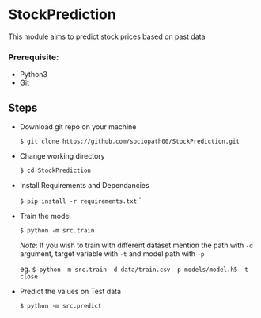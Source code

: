 # StockPrediction
  This module aims to predict stock prices based on past data

### Prerequisite:
- Python3
- Git


## Steps

- Download git repo on your machine

    `$ git clone https://github.com/sociopath00/StockPrediction.git`


- Change working directory

    `$ cd StockPrediction`
    
    
- Install Requirements and Dependancies

    `$ pip install -r requirements.txt`
`


- Train the model

    `$ python -m src.train`
    
    *Note*: If you wish to train with different dataset mention the path with `-d` argument, target variable with `-t` and model path with `-p`
    
    eg.  `$ python -m src.train -d data/train.csv -p models/model.h5 -t close`
    

- Predict the values on Test data

     `$ python -m src.predict`
     
     
    
    
 
